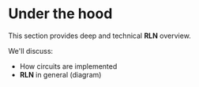 # Under the hood

This section provides deep and technical **RLN** overview.

We'll discuss:
* How circuits are implemented
* **RLN** in general (diagram)
